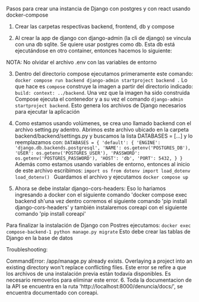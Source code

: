 Pasos para crear una instancia de Django con postgres y con react usando docker-compose

1. Crear las carpetas respectivas backend, frontend, db y compose

2. Al crear la app de django con django-admin (la cli de django) se vincula con una db sqlite. Se quiere usar postgres como db. Esta db está ejecutándose en otro container, entonces hacemos lo siguiente:

NOTA: No olvidar el archivo .env con las variables de entorno

3. Dentro del directorio compose ejecutamos primeramente este comando: `docker compose run backend django-admin startproject backend .` Lo que hace es `compose` construye la imagen a partir del directorio indicado: `build: context: ../backend`. Una vez que la imagen ha sido construida Compose ejecuta el contenedor y a su vez el comando `django-admin startproject backend`. Esto genera los archivos de Django necesarios para ejecutar la aplicación

4. Como estamos usando volúmenes, se crea uno llamado backend con el archivo setting.py adentro. Abrimos este archivo ubicado en la carpeta backend/backend/settings.py y buscamos la lista DATABASES  = [...] y lo reemplazamos con:
`DATABASES = {
    'default': {
        'ENGINE': 'django.db.backends.postgresql',
        'NAME': os.getenv('POSTGRES_DB'),
        'USER': os.getenv('POSTGRES_USER'),
        'PASSWORD': os.getenv('POSTGRES_PASSWORD'),
        'HOST': 'db',
        'PORT': 5432,
    }
}`
Además como estamos usando variables de entorno, entonces al inicio de este archivo escribimos:
`import os
from dotenv import load_dotenv
load_dotenv()
`
Guardamos el archivo y ejecutamos `docker compose up`

5. Ahora se debe instalar django-cors-headers: Eso lo hariamos ingresando a docker con el siguiente comando 'docker compose exec backend sh'una vez dentro corremos el siguiente comando 'pip install django-cors-headers' y también instalaremos coreapi con el siguiente comando 'pip install coreapi'


Para finalizar la instalación de Django con Postres ejecutamos: `docker exec compose-backend-1 python manage.py migrate` Esto debe crear las tablas de Django en la base de datos

Troubleshooting:

CommandError: /app/manage.py already exists. Overlaying a project into an existing directory won't replace conflicting files. Este error se refire a que los archivos de una instalación previa están todavía disponibles. Es necesario removerlos para eliminar este error.
6. Toda la documentacion de la API se encuentra en la ruta 'http://localhost:8000/denuncia/docs/', se encuentra documentado con coreapi. 